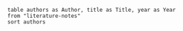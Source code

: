 ```dataview 
table authors as Author, title as Title, year as Year 
from "literature-notes"
sort authors 
```

